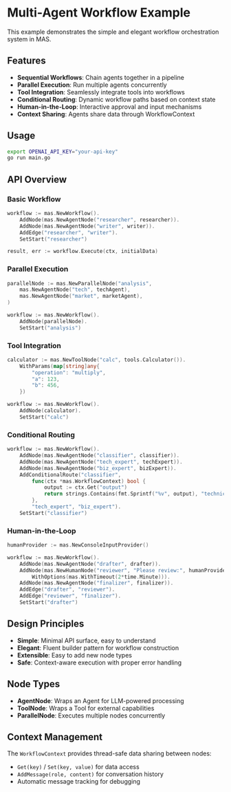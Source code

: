 # Multi-Agent Workflow Example

This example demonstrates the simple and elegant workflow orchestration system in MAS.

## Features

- **Sequential Workflows**: Chain agents together in a pipeline
- **Parallel Execution**: Run multiple agents concurrently
- **Tool Integration**: Seamlessly integrate tools into workflows
- **Conditional Routing**: Dynamic workflow paths based on context state
- **Human-in-the-Loop**: Interactive approval and input mechanisms
- **Context Sharing**: Agents share data through WorkflowContext

## Usage

```bash
export OPENAI_API_KEY="your-api-key"
go run main.go
```

## API Overview

### Basic Workflow

```go
workflow := mas.NewWorkflow().
    AddNode(mas.NewAgentNode("researcher", researcher)).
    AddNode(mas.NewAgentNode("writer", writer)).
    AddEdge("researcher", "writer").
    SetStart("researcher")

result, err := workflow.Execute(ctx, initialData)
```

### Parallel Execution

```go
parallelNode := mas.NewParallelNode("analysis",
    mas.NewAgentNode("tech", techAgent),
    mas.NewAgentNode("market", marketAgent),
)

workflow := mas.NewWorkflow().
    AddNode(parallelNode).
    SetStart("analysis")
```

### Tool Integration

```go
calculator := mas.NewToolNode("calc", tools.Calculator()).
    WithParams(map[string]any{
        "operation": "multiply",
        "a": 123,
        "b": 456,
    })

workflow := mas.NewWorkflow().
    AddNode(calculator).
    SetStart("calc")
```

### Conditional Routing

```go
workflow := mas.NewWorkflow().
    AddNode(mas.NewAgentNode("classifier", classifier)).
    AddNode(mas.NewAgentNode("tech_expert", techExpert)).
    AddNode(mas.NewAgentNode("biz_expert", bizExpert)).
    AddConditionalRoute("classifier",
        func(ctx *mas.WorkflowContext) bool {
            output := ctx.Get("output")
            return strings.Contains(fmt.Sprintf("%v", output), "technical")
        },
        "tech_expert", "biz_expert").
    SetStart("classifier")
```

### Human-in-the-Loop

```go
humanProvider := mas.NewConsoleInputProvider()

workflow := mas.NewWorkflow().
    AddNode(mas.NewAgentNode("drafter", drafter)).
    AddNode(mas.NewHumanNode("reviewer", "Please review:", humanProvider).
        WithOptions(mas.WithTimeout(2*time.Minute))).
    AddNode(mas.NewAgentNode("finalizer", finalizer)).
    AddEdge("drafter", "reviewer").
    AddEdge("reviewer", "finalizer").
    SetStart("drafter")
```

## Design Principles

- **Simple**: Minimal API surface, easy to understand
- **Elegant**: Fluent builder pattern for workflow construction
- **Extensible**: Easy to add new node types
- **Safe**: Context-aware execution with proper error handling

## Node Types

- **AgentNode**: Wraps an Agent for LLM-powered processing
- **ToolNode**: Wraps a Tool for external capabilities
- **ParallelNode**: Executes multiple nodes concurrently

## Context Management

The `WorkflowContext` provides thread-safe data sharing between nodes:

- `Get(key)` / `Set(key, value)` for data access
- `AddMessage(role, content)` for conversation history
- Automatic message tracking for debugging
